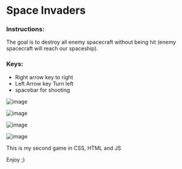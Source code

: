 # Space Invaders

### Instructions: 
The goal is to destroy all enemy spacecraft without being hit (enemy spacecraft will reach our spaceship).
 
### Keys:
* Right arrow key to right
* Left Arrow key Turn left
* spacebar for shooting


![image](https://user-images.githubusercontent.com/46107190/109419854-41df9280-79d8-11eb-8a66-8e064c228f4b.png)


![image](https://user-images.githubusercontent.com/46107190/109419863-4e63eb00-79d8-11eb-99e8-0c74884e9d6c.png)


![image](https://user-images.githubusercontent.com/46107190/109419869-5885e980-79d8-11eb-8dfe-ae7b9615968e.png)


![image](https://user-images.githubusercontent.com/46107190/109419877-60de2480-79d8-11eb-8118-60c575ed781e.png)



This is my second game in CSS, HTML and JS

Enjoy ;)
